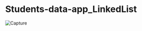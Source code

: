 # Students-data-app_LinkedList
![Capture](https://user-images.githubusercontent.com/63107268/216673207-29a1cdb6-4187-4549-b3e4-02b273edfb14.PNG)

